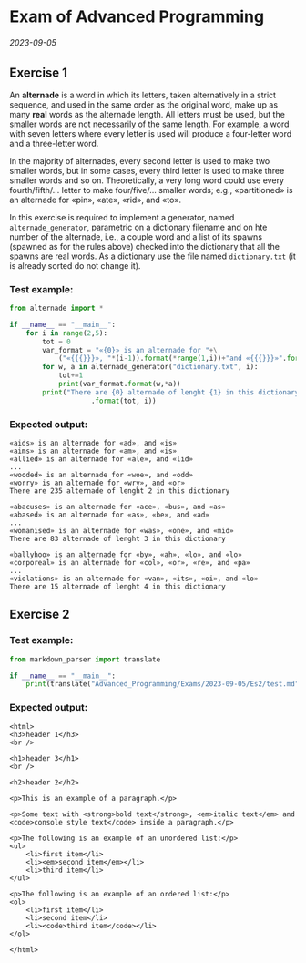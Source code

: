 # Exam of Advanced Programming

###### 2023-09-05

## Exercise 1

An **alternade** is a word in which its letters, taken alternatively in a strict sequence, and used in the same order as the original word, make up as many **real** words as the alternade length. All letters must be used, but the smaller words are not necessarily of the same length. For example, a word with seven letters where every letter is used will produce a four-letter word and a three-letter word.

In the majority of alternades, every second letter is used to make two smaller words, but in some cases, every third letter is used to make three smaller words and so on. Theoretically, a very long word could use every fourth/fifth/... letter to make four/five/... smaller words; e.g., «partitioned» is an alternade for «pin», «ate», «rid», and «to».

In this exercise is required to implement a generator, named `alternade_generator`, parametric on a dictionary filename and on hte number of the alternade, i.e., a couple word and a list of its spawns (spawned as for the rules above) checked into the dictionary that all the spawns are real words. As a dictionary use the file named `dictionary.txt` (it is already sorted do not change it).

### Test example:

```py
from alternade import *

if __name__ == "__main__":
    for i in range(2,5):
        tot = 0
        var_format = "«{0}» is an alternade for "+\
            ("«{{{}}}», "*(i-1)).format(*range(1,i))+"and «{{{}}}»".format(i)
        for w, a in alternade_generator("dictionary.txt", i):
            tot+=1
            print(var_format.format(w,*a))
        print("There are {0} alternade of lenght {1} in this dictionary\n"
                    .format(tot, i))
```

### Expected output:

```
«aids» is an alternade for «ad», and «is»
«aims» is an alternade for «am», and «is»
«allied» is an alternade for «ale», and «lid»
...
«wooded» is an alternade for «woe», and «odd»
«worry» is an alternade for «wry», and «or»
There are 235 alternade of lenght 2 in this dictionary

«abacuses» is an alternade for «ace», «bus», and «as»
«abased» is an alternade for «as», «be», and «ad»
...
«womanised» is an alternade for «was», «one», and «mid»
There are 83 alternade of lenght 3 in this dictionary

«ballyhoo» is an alternade for «by», «ah», «lo», and «lo»
«corporeal» is an alternade for «col», «or», «re», and «pa»
...
«violations» is an alternade for «van», «its», «oi», and «lo»
There are 15 alternade of lenght 4 in this dictionary
```

## Exercise 2



### Test example:

```py
from markdown_parser import translate

if __name__ == "__main__":
    print(translate("Advanced_Programming/Exams/2023-09-05/Es2/test.md"))
```

### Expected output:

```
<html>
<h3>header 1</h3>
<br />

<h1>header 3</h1>
<br />

<h2>header 2</h2>

<p>This is an example of a paragraph.</p>

<p>Some text with <strong>bold text</strong>, <em>italic text</em> and <code>console style text</code> inside a paragraph.</p>

<p>The following is an example of an unordered list:</p>
<ul>
    <li>first item</li>
    <li><em>second item</em></li>
    <li>third item</li>
</ul>

<p>The following is an example of an ordered list:</p>
<ol>
    <li>first item</li>
    <li>second item</li>
    <li><code>third item</code></li>
</ol>

</html>
```